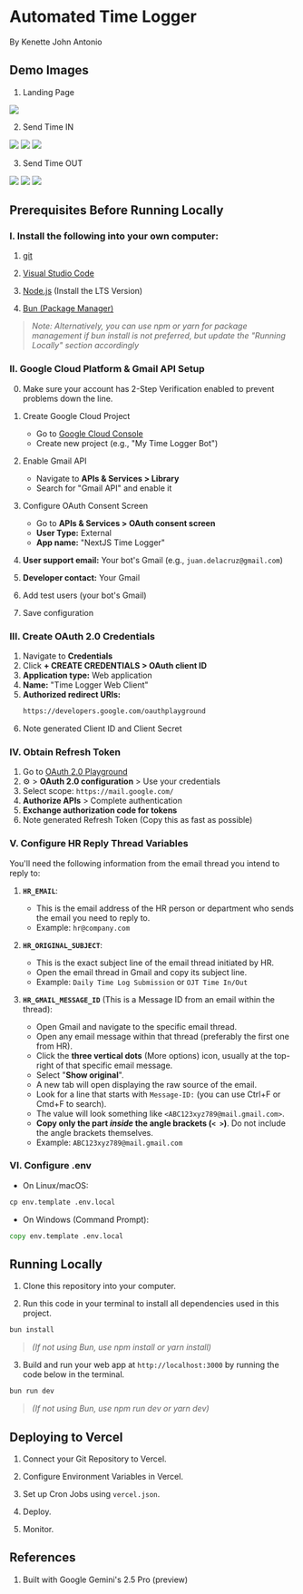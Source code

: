 # Automated Time Logger

By Kenette John Antonio

## Demo Images

1. Landing Page

![](/public/demo/Landing%20Page.png)

2. Send Time IN

![](/public/demo/Manual%20Time%20In.png)
![](/public/demo/Gmail%20Reply%20Manual%20Time%20In.png)
![](/public/demo/HR%20Gmail%20Reply%20Manual%20Time%20In.png)

3. Send Time OUT

![](/public/demo/Manual%20Time%20Out.png)
![](/public/demo/Gmail%20Reply%20Manual%20Time%20Out.png)
![](/public/demo/HR%20Gmail%20Reply%20Manual%20Time%20Out.png)

## Prerequisites Before Running Locally

### I. Install the following into your own computer:

1. [git](https://git-scm.com/downloads)

2. [Visual Studio Code](https://code.visualstudio.com/download)

3. [Node.js](https://nodejs.org/en/download/package-manager) (Install the LTS Version)

4. [Bun (Package Manager)](https://bun.sh/docs/installation)

> _Note: Alternatively, you can use npm or yarn for package management if bun install is not preferred, but update the "Running Locally" section accordingly_

### II. Google Cloud Platform & Gmail API Setup

0. Make sure your account has 2-Step Verification enabled to prevent problems down the line.

1. Create Google Cloud Project

   - Go to [Google Cloud Console](https://console.cloud.google.com/)
   - Create new project (e.g., "My Time Logger Bot")

2. Enable Gmail API

   - Navigate to **APIs & Services > Library**
   - Search for "Gmail API" and enable it

3. Configure OAuth Consent Screen
   - Go to **APIs & Services > OAuth consent screen**
   - **User Type:** External
   - **App name:** "NextJS Time Logger"
4. **User support email:** Your bot's Gmail (e.g., `juan.delacruz@gmail.com`)
5. **Developer contact:** Your Gmail
6. Add test users (your bot's Gmail)
7. Save configuration

### III. Create OAuth 2.0 Credentials

1. Navigate to **Credentials**
2. Click **+ CREATE CREDENTIALS > OAuth client ID**
3. **Application type:** Web application
4. **Name:** "Time Logger Web Client"
5. **Authorized redirect URIs:**
   ```cmd
   https://developers.google.com/oauthplayground
   ```
6. Note generated Client ID and Client Secret

### IV. Obtain Refresh Token

1. Go to [OAuth 2.0 Playground](https://developers.google.com/oauthplayground)
2. ⚙️ > **OAuth 2.0 configuration** > Use your credentials
3. Select scope: `https://mail.google.com/`
4. **Authorize APIs** > Complete authentication
5. **Exchange authorization code for tokens**
6. Note generated Refresh Token (Copy this as fast as possible)

### V. Configure HR Reply Thread Variables

You'll need the following information from the email thread you intend to reply to:

1.  **`HR_EMAIL`**:

    - This is the email address of the HR person or department who sends the email you need to reply to.
    - Example: `hr@company.com`

2.  **`HR_ORIGINAL_SUBJECT`**:

    - This is the exact subject line of the email thread initiated by HR.
    - Open the email thread in Gmail and copy its subject line.
    - Example: `Daily Time Log Submission` or `OJT Time In/Out`

3.  **`HR_GMAIL_MESSAGE_ID`** (This is a Message ID from an email within the thread):
    - Open Gmail and navigate to the specific email thread.
    - Open any email message within that thread (preferably the first one from HR).
    - Click the **three vertical dots** (More options) icon, usually at the top-right of that specific email message.
    - Select "**Show original**".
    - A new tab will open displaying the raw source of the email.
    - Look for a line that starts with `Message-ID:` (you can use Ctrl+F or Cmd+F to search).
    - The value will look something like `<ABC123xyz789@mail.gmail.com>`.
    - **Copy only the part _inside_ the angle brackets (`< >`)**. Do not include the angle brackets themselves.
    - Example: `ABC123xyz789@mail.gmail.com`

### VI. Configure .env

- On Linux/macOS:

```cmd
cp env.template .env.local
```

- On Windows (Command Prompt):

```cmd
copy env.template .env.local
```

## Running Locally

1. Clone this repository into your computer.

2. Run this code in your terminal to install all dependencies used in this project.

```cmd
bun install
```

> _(If not using Bun, use npm install or yarn install)_

3. Build and run your web app at `http://localhost:3000` by running the code below in the terminal.

```cmd
bun run dev
```

> _(If not using Bun, use npm run dev or yarn dev)_

## Deploying to Vercel

1. Connect your Git Repository to Vercel.

2. Configure Environment Variables in Vercel.

3. Set up Cron Jobs using `vercel.json`.

4. Deploy.

5. Monitor.

## References

1. Built with Google Gemini's 2.5 Pro (preview)
